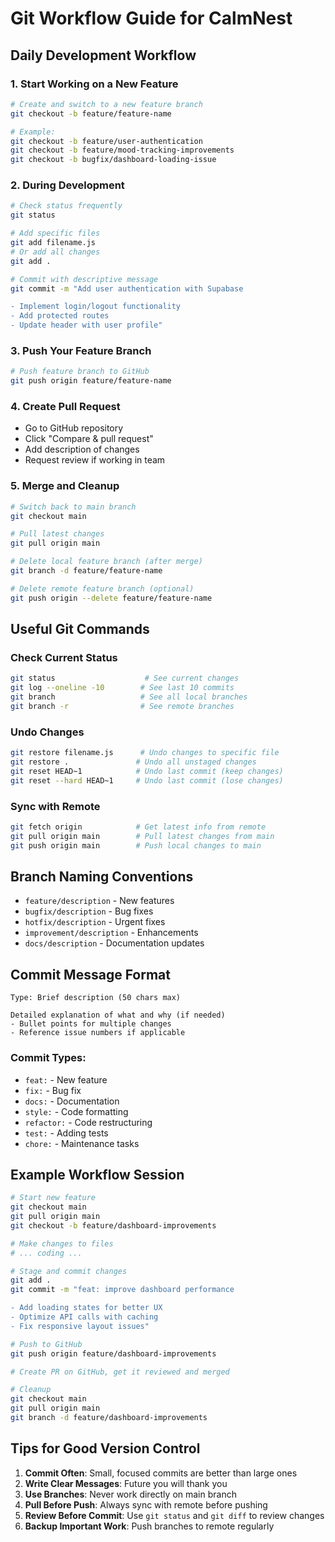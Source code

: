 # Git Workflow Guide for CalmNest

## Daily Development Workflow

### 1. Start Working on a New Feature
```bash
# Create and switch to a new feature branch
git checkout -b feature/feature-name

# Example:
git checkout -b feature/user-authentication
git checkout -b feature/mood-tracking-improvements
git checkout -b bugfix/dashboard-loading-issue
```

### 2. During Development
```bash
# Check status frequently
git status

# Add specific files
git add filename.js
# Or add all changes
git add .

# Commit with descriptive message
git commit -m "Add user authentication with Supabase

- Implement login/logout functionality
- Add protected routes
- Update header with user profile"
```

### 3. Push Your Feature Branch
```bash
# Push feature branch to GitHub
git push origin feature/feature-name
```

### 4. Create Pull Request
- Go to GitHub repository
- Click "Compare & pull request"
- Add description of changes
- Request review if working in team

### 5. Merge and Cleanup
```bash
# Switch back to main branch
git checkout main

# Pull latest changes
git pull origin main

# Delete local feature branch (after merge)
git branch -d feature/feature-name

# Delete remote feature branch (optional)
git push origin --delete feature/feature-name
```

## Useful Git Commands

### Check Current Status
```bash
git status                    # See current changes
git log --oneline -10        # See last 10 commits
git branch                   # See all local branches
git branch -r                # See remote branches
```

### Undo Changes
```bash
git restore filename.js      # Undo changes to specific file
git restore .               # Undo all unstaged changes
git reset HEAD~1            # Undo last commit (keep changes)
git reset --hard HEAD~1     # Undo last commit (lose changes)
```

### Sync with Remote
```bash
git fetch origin            # Get latest info from remote
git pull origin main        # Pull latest changes from main
git push origin main        # Push local changes to main
```

## Branch Naming Conventions

- `feature/description` - New features
- `bugfix/description` - Bug fixes
- `hotfix/description` - Urgent fixes
- `improvement/description` - Enhancements
- `docs/description` - Documentation updates

## Commit Message Format

```
Type: Brief description (50 chars max)

Detailed explanation of what and why (if needed)
- Bullet points for multiple changes
- Reference issue numbers if applicable
```

### Commit Types:
- `feat:` - New feature
- `fix:` - Bug fix
- `docs:` - Documentation
- `style:` - Code formatting
- `refactor:` - Code restructuring
- `test:` - Adding tests
- `chore:` - Maintenance tasks

## Example Workflow Session

```bash
# Start new feature
git checkout main
git pull origin main
git checkout -b feature/dashboard-improvements

# Make changes to files
# ... coding ...

# Stage and commit changes
git add .
git commit -m "feat: improve dashboard performance

- Add loading states for better UX
- Optimize API calls with caching
- Fix responsive layout issues"

# Push to GitHub
git push origin feature/dashboard-improvements

# Create PR on GitHub, get it reviewed and merged

# Cleanup
git checkout main
git pull origin main
git branch -d feature/dashboard-improvements
```

## Tips for Good Version Control

1. **Commit Often**: Small, focused commits are better than large ones
2. **Write Clear Messages**: Future you will thank you
3. **Use Branches**: Never work directly on main branch
4. **Pull Before Push**: Always sync with remote before pushing
5. **Review Before Commit**: Use `git status` and `git diff` to review changes
6. **Backup Important Work**: Push branches to remote regularly